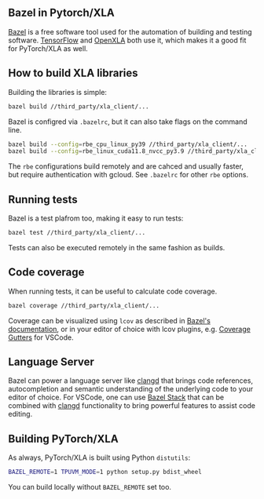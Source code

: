 ## Bazel in Pytorch/XLA

[Bazel](https://bazel.build/) is a free software tool used for the automation of building and testing software. [TensorFlow](https://www.tensorflow.org/http) and [OpenXLA](https://github.com/openxla/xla) both use it, which makes it a good fit for PyTorch/XLA as well.

## How to build XLA libraries

Building the libraries is simple:

```bash
bazel build //third_party/xla_client/...
```

Bazel is configred via `.bazelrc`, but it can also take flags on the command line.

```bash
bazel build --config=rbe_cpu_linux_py39 //third_party/xla_client/...
bazel build --config=rbe_linux_cuda11.8_nvcc_py3.9 //third_party/xla_client/...
```

The `rbe` configurations build remotely and are cahced and usually faster, but require
authentication with gcloud. See `.bazelrc` for other `rbe` options.

## Running tests

Bazel is a test plafrom too, making it easy to run tests:

```bash
bazel test //third_party/xla_client/...
```

Tests can also be executed remotely in the same fashion as builds.

## Code coverage

When running tests, it can be useful to calculate code coverage.

```bash
bazel coverage //third_party/xla_client/...
```

Coverage can be visualized using `lcov` as described in [Bazel's documentation](https://bazel.build/configure/coverage), or in your editor of choice with lcov plugins, e.g. [Coverage Gutters](https://marketplace.visualstudio.com/items?itemName=ryanluker.vscode-coverage-gutters) for VSCode.


## Language Server

Bazel can power a language server like [clangd](https://clangd.llvm.org/) that brings code references, autocompletion and semantic understanding of the underlying code to your editor of choice. For VSCode,
one can use [Bazel Stack](https://github.com/stackb/bazel-stack-vscode-cc) that can be combined with
[clangd](https://marketplace.visualstudio.com/items?itemName=llvm-vs-code-extensions.vscode-clangd) functionality to bring powerful features to assist code editing.

## Building PyTorch/XLA

As always, PyTorch/XLA is built using Python `distutils`:

```bash
BAZEL_REMOTE=1 TPUVM_MODE=1 python setup.py bdist_wheel
```

You can build locally without `BAZEL_REMOTE` set too.